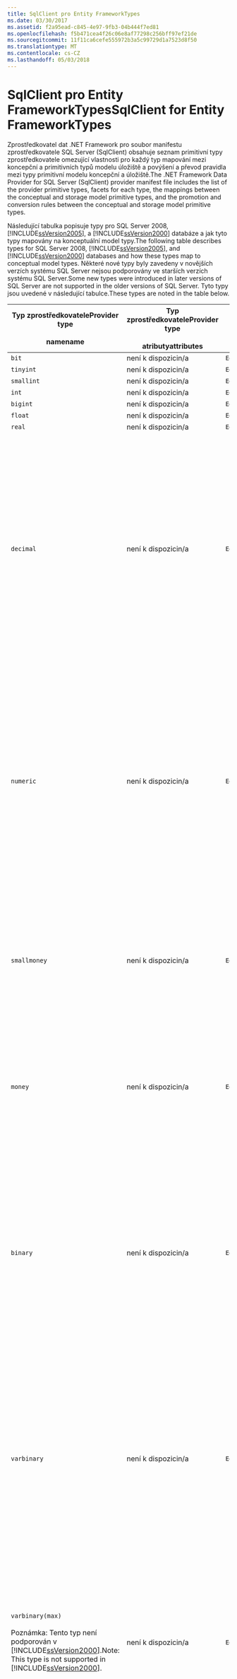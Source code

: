 ```yaml
---
title: SqlClient pro Entity FrameworkTypes
ms.date: 03/30/2017
ms.assetid: f2a95ead-c845-4e97-9fb3-04b444f7ed81
ms.openlocfilehash: f5b471cea4f26c06e8af77298c256bff97ef21de
ms.sourcegitcommit: 11f11ca6cefe555972b3a5c99729d1a7523d8f50
ms.translationtype: MT
ms.contentlocale: cs-CZ
ms.lasthandoff: 05/03/2018
---
```

# <a name="sqlclient-for-entity-frameworktypes"></a><span data-ttu-id="a14eb-102">SqlClient pro Entity FrameworkTypes</span><span class="sxs-lookup"><span data-stu-id="a14eb-102">SqlClient for Entity FrameworkTypes</span></span>
<span data-ttu-id="a14eb-103">Zprostředkovatel dat .NET Framework pro soubor manifestu zprostředkovatele SQL Server (SqlClient) obsahuje seznam primitivní typy zprostředkovatele omezující vlastnosti pro každý typ mapování mezi koncepční a primitivních typů modelu úložiště a povýšení a převod pravidla mezi typy primitivní modelu koncepční a úložiště.</span><span class="sxs-lookup"><span data-stu-id="a14eb-103">The .NET Framework Data Provider for SQL Server (SqlClient) provider manifest file includes the list of the provider primitive types, facets for each type, the mappings between the conceptual and storage model primitive types, and the promotion and conversion rules between the conceptual and storage model primitive types.</span></span>  
  
 <span data-ttu-id="a14eb-104">Následující tabulka popisuje typy pro SQL Server 2008, [!INCLUDE[ssVersion2005](../../../../../includes/ssversion2005-md.md)], a [!INCLUDE[ssVersion2000](../../../../../includes/ssversion2000-md.md)] databáze a jak tyto typy mapovány na konceptuální model typy.</span><span class="sxs-lookup"><span data-stu-id="a14eb-104">The following table describes types for SQL Server 2008, [!INCLUDE[ssVersion2005](../../../../../includes/ssversion2005-md.md)], and [!INCLUDE[ssVersion2000](../../../../../includes/ssversion2000-md.md)] databases and how these types map to conceptual model types.</span></span> <span data-ttu-id="a14eb-105">Některé nové typy byly zavedeny v novějších verzích systému SQL Server nejsou podporovány ve starších verzích systému SQL Server.</span><span class="sxs-lookup"><span data-stu-id="a14eb-105">Some new types were introduced in later versions of SQL Server are not supported in the older versions of SQL Server.</span></span> <span data-ttu-id="a14eb-106">Tyto typy jsou uvedené v následující tabulce.</span><span class="sxs-lookup"><span data-stu-id="a14eb-106">These types are noted in the table below.</span></span>  
  
|<span data-ttu-id="a14eb-107">Typ zprostředkovatele</span><span class="sxs-lookup"><span data-stu-id="a14eb-107">Provider type</span></span><br /><br /> <span data-ttu-id="a14eb-108">name</span><span class="sxs-lookup"><span data-stu-id="a14eb-108">name</span></span>|<span data-ttu-id="a14eb-109">Typ zprostředkovatele</span><span class="sxs-lookup"><span data-stu-id="a14eb-109">Provider type</span></span><br /><br /> <span data-ttu-id="a14eb-110">atributy</span><span class="sxs-lookup"><span data-stu-id="a14eb-110">attributes</span></span>|`EDMSimpleType`<br /><br /> <span data-ttu-id="a14eb-111">name</span><span class="sxs-lookup"><span data-stu-id="a14eb-111">name</span></span>|<span data-ttu-id="a14eb-112">Charakteristiky</span><span class="sxs-lookup"><span data-stu-id="a14eb-112">Facets</span></span>|  
|----------------------------|----------------------------------|------------------------------|------------|  
|`bit`|<span data-ttu-id="a14eb-113">není k dispozici</span><span class="sxs-lookup"><span data-stu-id="a14eb-113">n/a</span></span>|`Edm.Boolean`|<span data-ttu-id="a14eb-114">není k dispozici</span><span class="sxs-lookup"><span data-stu-id="a14eb-114">n/a</span></span>|  
|`tinyint`|<span data-ttu-id="a14eb-115">není k dispozici</span><span class="sxs-lookup"><span data-stu-id="a14eb-115">n/a</span></span>|`Edm.Byte`|<span data-ttu-id="a14eb-116">není k dispozici</span><span class="sxs-lookup"><span data-stu-id="a14eb-116">n/a</span></span>|  
|`smallint`|<span data-ttu-id="a14eb-117">není k dispozici</span><span class="sxs-lookup"><span data-stu-id="a14eb-117">n/a</span></span>|`Edm.Int16`|<span data-ttu-id="a14eb-118">není k dispozici</span><span class="sxs-lookup"><span data-stu-id="a14eb-118">n/a</span></span>|  
|`int`|<span data-ttu-id="a14eb-119">není k dispozici</span><span class="sxs-lookup"><span data-stu-id="a14eb-119">n/a</span></span>|`Edm.Int32`|<span data-ttu-id="a14eb-120">není k dispozici</span><span class="sxs-lookup"><span data-stu-id="a14eb-120">n/a</span></span>|  
|`bigint`|<span data-ttu-id="a14eb-121">není k dispozici</span><span class="sxs-lookup"><span data-stu-id="a14eb-121">n/a</span></span>|`Edm.Int64`|<span data-ttu-id="a14eb-122">není k dispozici</span><span class="sxs-lookup"><span data-stu-id="a14eb-122">n/a</span></span>|  
|`float`|<span data-ttu-id="a14eb-123">není k dispozici</span><span class="sxs-lookup"><span data-stu-id="a14eb-123">n/a</span></span>|`Edm.Double`|<span data-ttu-id="a14eb-124">není k dispozici</span><span class="sxs-lookup"><span data-stu-id="a14eb-124">n/a</span></span>|  
|`real`|<span data-ttu-id="a14eb-125">není k dispozici</span><span class="sxs-lookup"><span data-stu-id="a14eb-125">n/a</span></span>|`Edm.Double`|<span data-ttu-id="a14eb-126">není k dispozici</span><span class="sxs-lookup"><span data-stu-id="a14eb-126">n/a</span></span>|  
|`decimal`|<span data-ttu-id="a14eb-127">není k dispozici</span><span class="sxs-lookup"><span data-stu-id="a14eb-127">n/a</span></span>|`Edm.Decimal`|<span data-ttu-id="a14eb-128">Přesnost:</span><span class="sxs-lookup"><span data-stu-id="a14eb-128">Precision:</span></span><br /><br /> <span data-ttu-id="a14eb-129">-Minimální: 1</span><span class="sxs-lookup"><span data-stu-id="a14eb-129">- Minimum: 1</span></span><br /><br /> <span data-ttu-id="a14eb-130">-Maximální: 38</span><span class="sxs-lookup"><span data-stu-id="a14eb-130">- Maximum: 38</span></span><br /><br /> <span data-ttu-id="a14eb-131">-Výchozí: 18</span><span class="sxs-lookup"><span data-stu-id="a14eb-131">- Default: 18</span></span><br /><br /> <span data-ttu-id="a14eb-132">-Konstantní: False</span><span class="sxs-lookup"><span data-stu-id="a14eb-132">- Constant: False</span></span><br /><br /> <span data-ttu-id="a14eb-133">Škálování:</span><span class="sxs-lookup"><span data-stu-id="a14eb-133">Scale:</span></span><br /><br /> <span data-ttu-id="a14eb-134">-Minimální: 0</span><span class="sxs-lookup"><span data-stu-id="a14eb-134">- Minimum: 0</span></span><br /><br /> <span data-ttu-id="a14eb-135">-Maximální: 38</span><span class="sxs-lookup"><span data-stu-id="a14eb-135">- Maximum: 38</span></span><br /><br /> <span data-ttu-id="a14eb-136">-Výchozí: 0</span><span class="sxs-lookup"><span data-stu-id="a14eb-136">- Default: 0</span></span><br /><br /> <span data-ttu-id="a14eb-137">-Konstantní: False</span><span class="sxs-lookup"><span data-stu-id="a14eb-137">- Constant: False</span></span>|  
|`numeric`|<span data-ttu-id="a14eb-138">není k dispozici</span><span class="sxs-lookup"><span data-stu-id="a14eb-138">n/a</span></span>|`Edm.Decimal`|<span data-ttu-id="a14eb-139">Přesnost:</span><span class="sxs-lookup"><span data-stu-id="a14eb-139">Precision:</span></span><br /><br /> <span data-ttu-id="a14eb-140">-Minimální: 1</span><span class="sxs-lookup"><span data-stu-id="a14eb-140">- Minimum: 1</span></span><br /><br /> <span data-ttu-id="a14eb-141">-Maximální: 38</span><span class="sxs-lookup"><span data-stu-id="a14eb-141">- Maximum: 38</span></span><br /><br /> <span data-ttu-id="a14eb-142">-Výchozí: 18</span><span class="sxs-lookup"><span data-stu-id="a14eb-142">- Default: 18</span></span><br /><br /> <span data-ttu-id="a14eb-143">-Konstantní: False</span><span class="sxs-lookup"><span data-stu-id="a14eb-143">- Constant: False</span></span><br /><br /> <span data-ttu-id="a14eb-144">Škálování:</span><span class="sxs-lookup"><span data-stu-id="a14eb-144">Scale:</span></span><br /><br /> <span data-ttu-id="a14eb-145">-Minimální: 0</span><span class="sxs-lookup"><span data-stu-id="a14eb-145">- Minimum: 0</span></span><br /><br /> <span data-ttu-id="a14eb-146">-Maximální: 38</span><span class="sxs-lookup"><span data-stu-id="a14eb-146">- Maximum: 38</span></span><br /><br /> <span data-ttu-id="a14eb-147">-Výchozí: 0</span><span class="sxs-lookup"><span data-stu-id="a14eb-147">- Default: 0</span></span><br /><br /> <span data-ttu-id="a14eb-148">-Konstantní: False</span><span class="sxs-lookup"><span data-stu-id="a14eb-148">- Constant: False</span></span>|  
|`smallmoney`|<span data-ttu-id="a14eb-149">není k dispozici</span><span class="sxs-lookup"><span data-stu-id="a14eb-149">n/a</span></span>|`Edm.Decimal`|<span data-ttu-id="a14eb-150">Přesnost:</span><span class="sxs-lookup"><span data-stu-id="a14eb-150">Precision:</span></span><br /><br /> <span data-ttu-id="a14eb-151">-Výchozí: 10</span><span class="sxs-lookup"><span data-stu-id="a14eb-151">- Default: 10</span></span><br /><br /> <span data-ttu-id="a14eb-152">-Konstantní: True</span><span class="sxs-lookup"><span data-stu-id="a14eb-152">- Constant: True</span></span><br /><br /> <span data-ttu-id="a14eb-153">Škálování:</span><span class="sxs-lookup"><span data-stu-id="a14eb-153">Scale:</span></span><br /><br /> <span data-ttu-id="a14eb-154">-Výchozí: 4</span><span class="sxs-lookup"><span data-stu-id="a14eb-154">- Default: 4</span></span><br /><br /> <span data-ttu-id="a14eb-155">-Konstantní: True</span><span class="sxs-lookup"><span data-stu-id="a14eb-155">- Constant: True</span></span>|  
|`money`|<span data-ttu-id="a14eb-156">není k dispozici</span><span class="sxs-lookup"><span data-stu-id="a14eb-156">n/a</span></span>|`Edm.Decimal`|<span data-ttu-id="a14eb-157">Přesnost:</span><span class="sxs-lookup"><span data-stu-id="a14eb-157">Precision:</span></span><br /><br /> <span data-ttu-id="a14eb-158">-Výchozí: 19</span><span class="sxs-lookup"><span data-stu-id="a14eb-158">- Default: 19</span></span><br /><br /> <span data-ttu-id="a14eb-159">-Konstantní: True</span><span class="sxs-lookup"><span data-stu-id="a14eb-159">- Constant: True</span></span><br /><br /> <span data-ttu-id="a14eb-160">Škálování:</span><span class="sxs-lookup"><span data-stu-id="a14eb-160">Scale:</span></span><br /><br /> <span data-ttu-id="a14eb-161">-Výchozí: 4</span><span class="sxs-lookup"><span data-stu-id="a14eb-161">- Default: 4</span></span><br /><br /> <span data-ttu-id="a14eb-162">-Konstantní: True</span><span class="sxs-lookup"><span data-stu-id="a14eb-162">- Constant: True</span></span>|  
|`binary`|<span data-ttu-id="a14eb-163">není k dispozici</span><span class="sxs-lookup"><span data-stu-id="a14eb-163">n/a</span></span>|`Edm.Binary`|<span data-ttu-id="a14eb-164">Hodnota MaxLength:</span><span class="sxs-lookup"><span data-stu-id="a14eb-164">MaxLength:</span></span><br /><br /> <span data-ttu-id="a14eb-165">-Minimální: 1</span><span class="sxs-lookup"><span data-stu-id="a14eb-165">- Minimum: 1</span></span><br /><br /> <span data-ttu-id="a14eb-166">-Maximální: 8000</span><span class="sxs-lookup"><span data-stu-id="a14eb-166">- Maximum: 8000</span></span><br /><br /> <span data-ttu-id="a14eb-167">-Výchozí: 8000</span><span class="sxs-lookup"><span data-stu-id="a14eb-167">- Default: 8000</span></span><br /><br /> <span data-ttu-id="a14eb-168">-Konstantní: False</span><span class="sxs-lookup"><span data-stu-id="a14eb-168">- Constant: False</span></span><br /><br /> <span data-ttu-id="a14eb-169">Řetězci FixedLength:</span><span class="sxs-lookup"><span data-stu-id="a14eb-169">FixedLength:</span></span><br /><br /> <span data-ttu-id="a14eb-170">-Výchozí: True</span><span class="sxs-lookup"><span data-stu-id="a14eb-170">- Default: True</span></span><br /><br /> <span data-ttu-id="a14eb-171">-Konstantní: True</span><span class="sxs-lookup"><span data-stu-id="a14eb-171">- Constant: True</span></span>|  
|`varbinary`|<span data-ttu-id="a14eb-172">není k dispozici</span><span class="sxs-lookup"><span data-stu-id="a14eb-172">n/a</span></span>|`Edm.Binary`|<span data-ttu-id="a14eb-173">Hodnota MaxLength:</span><span class="sxs-lookup"><span data-stu-id="a14eb-173">MaxLength:</span></span><br /><br /> <span data-ttu-id="a14eb-174">-Minimální: 1</span><span class="sxs-lookup"><span data-stu-id="a14eb-174">- Minimum: 1</span></span><br /><br /> <span data-ttu-id="a14eb-175">-Maximální: 8000</span><span class="sxs-lookup"><span data-stu-id="a14eb-175">- Maximum: 8000</span></span><br /><br /> <span data-ttu-id="a14eb-176">-Výchozí: 8000</span><span class="sxs-lookup"><span data-stu-id="a14eb-176">- Default: 8000</span></span><br /><br /> <span data-ttu-id="a14eb-177">-Konstantní: False</span><span class="sxs-lookup"><span data-stu-id="a14eb-177">- Constant: False</span></span><br /><br /> <span data-ttu-id="a14eb-178">Řetězci FixedLength:</span><span class="sxs-lookup"><span data-stu-id="a14eb-178">FixedLength:</span></span><br /><br /> <span data-ttu-id="a14eb-179">-Výchozí: False</span><span class="sxs-lookup"><span data-stu-id="a14eb-179">- Default: False</span></span><br /><br /> <span data-ttu-id="a14eb-180">-Konstantní: True</span><span class="sxs-lookup"><span data-stu-id="a14eb-180">- Constant: True</span></span>|  
|`varbinary(max)`<br /><br /> <span data-ttu-id="a14eb-181">Poznámka: Tento typ není podporován v [!INCLUDE[ssVersion2000](../../../../../includes/ssversion2000-md.md)].</span><span class="sxs-lookup"><span data-stu-id="a14eb-181">Note: This type is not supported in [!INCLUDE[ssVersion2000](../../../../../includes/ssversion2000-md.md)].</span></span>|<span data-ttu-id="a14eb-182">není k dispozici</span><span class="sxs-lookup"><span data-stu-id="a14eb-182">n/a</span></span>|`Edm.Binary`|<span data-ttu-id="a14eb-183">Hodnota MaxLength:</span><span class="sxs-lookup"><span data-stu-id="a14eb-183">MaxLength:</span></span><br /><br /> <span data-ttu-id="a14eb-184">-Výchozí: 214748364780</span><span class="sxs-lookup"><span data-stu-id="a14eb-184">- Default: 214748364780</span></span><br /><br /> <span data-ttu-id="a14eb-185">-Konstantní: True</span><span class="sxs-lookup"><span data-stu-id="a14eb-185">- Constant: True</span></span><br /><br /> <span data-ttu-id="a14eb-186">Řetězci FixedLength:</span><span class="sxs-lookup"><span data-stu-id="a14eb-186">FixedLength:</span></span><br /><br /> <span data-ttu-id="a14eb-187">-Výchozí: False</span><span class="sxs-lookup"><span data-stu-id="a14eb-187">- Default: False</span></span><br /><br /> <span data-ttu-id="a14eb-188">-Konstantní: True</span><span class="sxs-lookup"><span data-stu-id="a14eb-188">- Constant: True</span></span>|  
|`image`|<span data-ttu-id="a14eb-189">není k dispozici</span><span class="sxs-lookup"><span data-stu-id="a14eb-189">n/a</span></span>|`Edm.Binary`|<span data-ttu-id="a14eb-190">Hodnota MaxLength:</span><span class="sxs-lookup"><span data-stu-id="a14eb-190">MaxLength:</span></span><br /><br /> <span data-ttu-id="a14eb-191">-Výchozí: 2147483647.</span><span class="sxs-lookup"><span data-stu-id="a14eb-191">- Default: 2147483647</span></span><br /><br /> <span data-ttu-id="a14eb-192">-Konstantní: True</span><span class="sxs-lookup"><span data-stu-id="a14eb-192">- Constant: True</span></span><br /><br /> <span data-ttu-id="a14eb-193">Řetězci FixedLength:</span><span class="sxs-lookup"><span data-stu-id="a14eb-193">FixedLength:</span></span><br /><br /> <span data-ttu-id="a14eb-194">-Výchozí: False</span><span class="sxs-lookup"><span data-stu-id="a14eb-194">- Default: False</span></span><br /><br /> <span data-ttu-id="a14eb-195">-Konstantní: True</span><span class="sxs-lookup"><span data-stu-id="a14eb-195">- Constant: True</span></span>|  
|`timestamp`|<span data-ttu-id="a14eb-196">není k dispozici</span><span class="sxs-lookup"><span data-stu-id="a14eb-196">n/a</span></span>|`Edm.Binary`|<span data-ttu-id="a14eb-197">Hodnota MaxLength:</span><span class="sxs-lookup"><span data-stu-id="a14eb-197">MaxLength:</span></span><br /><br /> <span data-ttu-id="a14eb-198">-Výchozí: 8</span><span class="sxs-lookup"><span data-stu-id="a14eb-198">- Default: 8</span></span><br /><br /> <span data-ttu-id="a14eb-199">-Konstantní: True</span><span class="sxs-lookup"><span data-stu-id="a14eb-199">- Constant: True</span></span><br /><br /> <span data-ttu-id="a14eb-200">Řetězci FixedLength:</span><span class="sxs-lookup"><span data-stu-id="a14eb-200">FixedLength:</span></span><br /><br /> <span data-ttu-id="a14eb-201">-Výchozí: True</span><span class="sxs-lookup"><span data-stu-id="a14eb-201">- Default: True</span></span><br /><br /> <span data-ttu-id="a14eb-202">-Konstantní: True</span><span class="sxs-lookup"><span data-stu-id="a14eb-202">- Constant: True</span></span>|  
|`rowversion`|<span data-ttu-id="a14eb-203">není k dispozici</span><span class="sxs-lookup"><span data-stu-id="a14eb-203">n/a</span></span>|`Edm.Binary`|<span data-ttu-id="a14eb-204">Hodnota MaxLength:</span><span class="sxs-lookup"><span data-stu-id="a14eb-204">MaxLength:</span></span><br /><br /> <span data-ttu-id="a14eb-205">-Výchozí: 8</span><span class="sxs-lookup"><span data-stu-id="a14eb-205">- Default: 8</span></span><br /><br /> <span data-ttu-id="a14eb-206">-Konstantní: True</span><span class="sxs-lookup"><span data-stu-id="a14eb-206">- Constant: True</span></span><br /><br /> <span data-ttu-id="a14eb-207">Řetězci FixedLength:</span><span class="sxs-lookup"><span data-stu-id="a14eb-207">FixedLength:</span></span><br /><br /> <span data-ttu-id="a14eb-208">-Výchozí: True</span><span class="sxs-lookup"><span data-stu-id="a14eb-208">- Default: True</span></span><br /><br /> <span data-ttu-id="a14eb-209">-Konstantní: True</span><span class="sxs-lookup"><span data-stu-id="a14eb-209">- Constant: True</span></span>|  
|`smalldatetime`|<span data-ttu-id="a14eb-210">není k dispozici</span><span class="sxs-lookup"><span data-stu-id="a14eb-210">n/a</span></span>|`Edm.DateTime`|<span data-ttu-id="a14eb-211">Přesnost:</span><span class="sxs-lookup"><span data-stu-id="a14eb-211">Precision:</span></span><br /><br /> <span data-ttu-id="a14eb-212">-Výchozí: 0</span><span class="sxs-lookup"><span data-stu-id="a14eb-212">- Default: 0</span></span><br /><br /> <span data-ttu-id="a14eb-213">-Konstantní: True</span><span class="sxs-lookup"><span data-stu-id="a14eb-213">- Constant: True</span></span>|  
|`datetime`|<span data-ttu-id="a14eb-214">není k dispozici</span><span class="sxs-lookup"><span data-stu-id="a14eb-214">n/a</span></span>|`Edm.DateTime`|<span data-ttu-id="a14eb-215">Přesnost:</span><span class="sxs-lookup"><span data-stu-id="a14eb-215">Precision:</span></span><br /><br /> <span data-ttu-id="a14eb-216">-Výchozí: 3</span><span class="sxs-lookup"><span data-stu-id="a14eb-216">- Default: 3</span></span><br /><br /> <span data-ttu-id="a14eb-217">-Konstantní: True</span><span class="sxs-lookup"><span data-stu-id="a14eb-217">- Constant: True</span></span>|  
|`date`<br /><br /> <span data-ttu-id="a14eb-218">Poznámka: Tento typ není podporován v systému SQL Server 2005 a SQL Server 2000.</span><span class="sxs-lookup"><span data-stu-id="a14eb-218">Note: This type is not supported in SQL Server 2005 and SQL Server 2000.</span></span>|<span data-ttu-id="a14eb-219">není k dispozici</span><span class="sxs-lookup"><span data-stu-id="a14eb-219">n/a</span></span>|`Edm.DateTime`|<span data-ttu-id="a14eb-220">Přesnost:</span><span class="sxs-lookup"><span data-stu-id="a14eb-220">Precision:</span></span><br /><br /> <span data-ttu-id="a14eb-221">-Výchozí: 0</span><span class="sxs-lookup"><span data-stu-id="a14eb-221">- Default: 0</span></span><br /><br /> <span data-ttu-id="a14eb-222">-Konstantní: False</span><span class="sxs-lookup"><span data-stu-id="a14eb-222">- Constant: False</span></span>|  
|`time`<br /><br /> <span data-ttu-id="a14eb-223">Poznámka: Tento typ není podporován v systému SQL Server 2005 a SQL Server 2000.</span><span class="sxs-lookup"><span data-stu-id="a14eb-223">Note: This type is not supported in SQL Server 2005 and SQL Server 2000.</span></span>|<span data-ttu-id="a14eb-224">není k dispozici</span><span class="sxs-lookup"><span data-stu-id="a14eb-224">n/a</span></span>|`Edm.Time`|<span data-ttu-id="a14eb-225">Přesnost:</span><span class="sxs-lookup"><span data-stu-id="a14eb-225">Precision:</span></span><br /><br /> <span data-ttu-id="a14eb-226">-Výchozí: 7</span><span class="sxs-lookup"><span data-stu-id="a14eb-226">- Default: 7</span></span><br /><br /> <span data-ttu-id="a14eb-227">-Konstantní: False</span><span class="sxs-lookup"><span data-stu-id="a14eb-227">- Constant: False</span></span>|  
|`datetime2`<br /><br /> <span data-ttu-id="a14eb-228">Poznámka: Tento typ není podporován v systému SQL Server 2005 a SQL Server 2000.</span><span class="sxs-lookup"><span data-stu-id="a14eb-228">Note: This type is not supported in SQL Server 2005 and SQL Server 2000.</span></span>|<span data-ttu-id="a14eb-229">není k dispozici</span><span class="sxs-lookup"><span data-stu-id="a14eb-229">n/a</span></span>|`Edm.DateTime`|<span data-ttu-id="a14eb-230">Přesnost:</span><span class="sxs-lookup"><span data-stu-id="a14eb-230">Precision:</span></span><br /><br /> <span data-ttu-id="a14eb-231">-Výchozí: 7</span><span class="sxs-lookup"><span data-stu-id="a14eb-231">- Default: 7</span></span><br /><br /> <span data-ttu-id="a14eb-232">-Konstantní: False</span><span class="sxs-lookup"><span data-stu-id="a14eb-232">- Constant: False</span></span>|  
|`datetimeoffset`<br /><br /> <span data-ttu-id="a14eb-233">Poznámka: Tento typ není podporován v systému SQL Server 2005 a SQL Server 2000.</span><span class="sxs-lookup"><span data-stu-id="a14eb-233">Note: This type is not supported in SQL Server 2005 and SQL Server 2000.</span></span>|<span data-ttu-id="a14eb-234">není k dispozici</span><span class="sxs-lookup"><span data-stu-id="a14eb-234">n/a</span></span>|`Edm.DateTimeOffset`|<span data-ttu-id="a14eb-235">Přesnost:</span><span class="sxs-lookup"><span data-stu-id="a14eb-235">Precision:</span></span><br /><br /> <span data-ttu-id="a14eb-236">-Výchozí: 7</span><span class="sxs-lookup"><span data-stu-id="a14eb-236">- Default: 7</span></span><br /><br /> <span data-ttu-id="a14eb-237">-Konstantní: False</span><span class="sxs-lookup"><span data-stu-id="a14eb-237">- Constant: False</span></span>|  
|`nvarchar`<br /><br /> <span data-ttu-id="a14eb-238">Poznámka: Tento typ není podporován v [!INCLUDE[ssVersion2000](../../../../../includes/ssversion2000-md.md)].</span><span class="sxs-lookup"><span data-stu-id="a14eb-238">Note: This type is not supported in [!INCLUDE[ssVersion2000](../../../../../includes/ssversion2000-md.md)].</span></span>|<span data-ttu-id="a14eb-239">není k dispozici</span><span class="sxs-lookup"><span data-stu-id="a14eb-239">n/a</span></span>|`Edm.String`|<span data-ttu-id="a14eb-240">Hodnota MaxLength:</span><span class="sxs-lookup"><span data-stu-id="a14eb-240">MaxLength:</span></span><br /><br /> <span data-ttu-id="a14eb-241">-Minimální: 1</span><span class="sxs-lookup"><span data-stu-id="a14eb-241">- Minimum: 1</span></span><br /><br /> <span data-ttu-id="a14eb-242">-Maximální: 4000</span><span class="sxs-lookup"><span data-stu-id="a14eb-242">- Maximum: 4000</span></span><br /><br /> <span data-ttu-id="a14eb-243">-Výchozí: 4000</span><span class="sxs-lookup"><span data-stu-id="a14eb-243">- Default: 4000</span></span><br /><br /> <span data-ttu-id="a14eb-244">-Konstantní: False</span><span class="sxs-lookup"><span data-stu-id="a14eb-244">- Constant: False</span></span><br /><br /> <span data-ttu-id="a14eb-245">Unicode:</span><span class="sxs-lookup"><span data-stu-id="a14eb-245">Unicode:</span></span><br /><br /> <span data-ttu-id="a14eb-246">-Výchozí: True</span><span class="sxs-lookup"><span data-stu-id="a14eb-246">- Default: True</span></span><br /><br /> <span data-ttu-id="a14eb-247">-Konstantní: True</span><span class="sxs-lookup"><span data-stu-id="a14eb-247">- Constant: True</span></span><br /><br /> <span data-ttu-id="a14eb-248">Řetězci FixedLength:</span><span class="sxs-lookup"><span data-stu-id="a14eb-248">FixedLength:</span></span><br /><br /> <span data-ttu-id="a14eb-249">-Výchozí: False</span><span class="sxs-lookup"><span data-stu-id="a14eb-249">- Default: False</span></span><br /><br /> <span data-ttu-id="a14eb-250">-Konstantní: True</span><span class="sxs-lookup"><span data-stu-id="a14eb-250">- Constant: True</span></span>|  
|`varchar`<br /><br /> <span data-ttu-id="a14eb-251">Poznámka: Tento typ není podporován v [!INCLUDE[ssVersion2000](../../../../../includes/ssversion2000-md.md)].</span><span class="sxs-lookup"><span data-stu-id="a14eb-251">Note: This type is not supported in [!INCLUDE[ssVersion2000](../../../../../includes/ssversion2000-md.md)].</span></span>|<span data-ttu-id="a14eb-252">není k dispozici</span><span class="sxs-lookup"><span data-stu-id="a14eb-252">n/a</span></span>|`Edm.String`|<span data-ttu-id="a14eb-253">Hodnota MaxLength:</span><span class="sxs-lookup"><span data-stu-id="a14eb-253">MaxLength:</span></span><br /><br /> <span data-ttu-id="a14eb-254">-Minimální: 1</span><span class="sxs-lookup"><span data-stu-id="a14eb-254">- Minimum: 1</span></span><br /><br /> <span data-ttu-id="a14eb-255">-Maximální: 8000</span><span class="sxs-lookup"><span data-stu-id="a14eb-255">- Maximum: 8000</span></span><br /><br /> <span data-ttu-id="a14eb-256">-Výchozí: 8000</span><span class="sxs-lookup"><span data-stu-id="a14eb-256">- Default: 8000</span></span><br /><br /> <span data-ttu-id="a14eb-257">-Konstantní: False</span><span class="sxs-lookup"><span data-stu-id="a14eb-257">- Constant: False</span></span><br /><br /> <span data-ttu-id="a14eb-258">Unicode:</span><span class="sxs-lookup"><span data-stu-id="a14eb-258">Unicode:</span></span><br /><br /> <span data-ttu-id="a14eb-259">-Výchozí: False</span><span class="sxs-lookup"><span data-stu-id="a14eb-259">- Default: False</span></span><br /><br /> <span data-ttu-id="a14eb-260">-Konstantní: True</span><span class="sxs-lookup"><span data-stu-id="a14eb-260">- Constant: True</span></span><br /><br /> <span data-ttu-id="a14eb-261">Řetězci FixedLength:</span><span class="sxs-lookup"><span data-stu-id="a14eb-261">FixedLength:</span></span><br /><br /> <span data-ttu-id="a14eb-262">-Výchozí: False</span><span class="sxs-lookup"><span data-stu-id="a14eb-262">- Default: False</span></span><br /><br /> <span data-ttu-id="a14eb-263">-Konstantní: True</span><span class="sxs-lookup"><span data-stu-id="a14eb-263">- Constant: True</span></span>|  
|`char`|<span data-ttu-id="a14eb-264">není k dispozici</span><span class="sxs-lookup"><span data-stu-id="a14eb-264">n/a</span></span>|`Edm.String`|<span data-ttu-id="a14eb-265">Hodnota MaxLength:</span><span class="sxs-lookup"><span data-stu-id="a14eb-265">MaxLength:</span></span><br /><br /> <span data-ttu-id="a14eb-266">-Minimální: 1</span><span class="sxs-lookup"><span data-stu-id="a14eb-266">- Minimum: 1</span></span><br /><br /> <span data-ttu-id="a14eb-267">-Maximální: 8000</span><span class="sxs-lookup"><span data-stu-id="a14eb-267">- Maximum: 8000</span></span><br /><br /> <span data-ttu-id="a14eb-268">-Výchozí: 8000</span><span class="sxs-lookup"><span data-stu-id="a14eb-268">- Default: 8000</span></span><br /><br /> <span data-ttu-id="a14eb-269">-Konstantní: False</span><span class="sxs-lookup"><span data-stu-id="a14eb-269">- Constant: False</span></span><br /><br /> <span data-ttu-id="a14eb-270">Unicode:</span><span class="sxs-lookup"><span data-stu-id="a14eb-270">Unicode:</span></span><br /><br /> <span data-ttu-id="a14eb-271">-Výchozí: False</span><span class="sxs-lookup"><span data-stu-id="a14eb-271">- Default: False</span></span><br /><br /> <span data-ttu-id="a14eb-272">-Konstantní: True</span><span class="sxs-lookup"><span data-stu-id="a14eb-272">- Constant: True</span></span><br /><br /> <span data-ttu-id="a14eb-273">Řetězci FixedLength:</span><span class="sxs-lookup"><span data-stu-id="a14eb-273">FixedLength:</span></span><br /><br /> <span data-ttu-id="a14eb-274">-Výchozí: True</span><span class="sxs-lookup"><span data-stu-id="a14eb-274">- Default: True</span></span><br /><br /> <span data-ttu-id="a14eb-275">-Konstantní: True</span><span class="sxs-lookup"><span data-stu-id="a14eb-275">- Constant: True</span></span>|  
|`nchar`|<span data-ttu-id="a14eb-276">není k dispozici</span><span class="sxs-lookup"><span data-stu-id="a14eb-276">n/a</span></span>|`Edm.String`|<span data-ttu-id="a14eb-277">Hodnota MaxLength:</span><span class="sxs-lookup"><span data-stu-id="a14eb-277">MaxLength:</span></span><br /><br /> <span data-ttu-id="a14eb-278">-Minimální: 1</span><span class="sxs-lookup"><span data-stu-id="a14eb-278">- Minimum: 1</span></span><br /><br /> <span data-ttu-id="a14eb-279">-Maximální: 4000</span><span class="sxs-lookup"><span data-stu-id="a14eb-279">- Maximum: 4000</span></span><br /><br /> <span data-ttu-id="a14eb-280">-Výchozí: 4000</span><span class="sxs-lookup"><span data-stu-id="a14eb-280">- Default: 4000</span></span><br /><br /> <span data-ttu-id="a14eb-281">-Konstantní: False</span><span class="sxs-lookup"><span data-stu-id="a14eb-281">- Constant: False</span></span><br /><br /> <span data-ttu-id="a14eb-282">Unicode:</span><span class="sxs-lookup"><span data-stu-id="a14eb-282">Unicode:</span></span><br /><br /> <span data-ttu-id="a14eb-283">-Výchozí: True</span><span class="sxs-lookup"><span data-stu-id="a14eb-283">- Default: True</span></span><br /><br /> <span data-ttu-id="a14eb-284">-Konstantní: True</span><span class="sxs-lookup"><span data-stu-id="a14eb-284">- Constant: True</span></span><br /><br /> <span data-ttu-id="a14eb-285">Řetězci FixedLength:</span><span class="sxs-lookup"><span data-stu-id="a14eb-285">FixedLength:</span></span><br /><br /> <span data-ttu-id="a14eb-286">-Výchozí: True</span><span class="sxs-lookup"><span data-stu-id="a14eb-286">- Default: True</span></span><br /><br /> <span data-ttu-id="a14eb-287">-Konstantní: True</span><span class="sxs-lookup"><span data-stu-id="a14eb-287">- Constant: True</span></span>|  
|<span data-ttu-id="a14eb-288">`varchar`(`max`)</span><span class="sxs-lookup"><span data-stu-id="a14eb-288">`varchar`(`max`)</span></span>|<span data-ttu-id="a14eb-289">není k dispozici</span><span class="sxs-lookup"><span data-stu-id="a14eb-289">n/a</span></span>|`Edm.String`|<span data-ttu-id="a14eb-290">Hodnota MaxLength:</span><span class="sxs-lookup"><span data-stu-id="a14eb-290">MaxLength:</span></span><br /><br /> <span data-ttu-id="a14eb-291">-Výchozí: 2147483647.</span><span class="sxs-lookup"><span data-stu-id="a14eb-291">- Default: 2147483647</span></span><br /><br /> <span data-ttu-id="a14eb-292">-Konstantní: True</span><span class="sxs-lookup"><span data-stu-id="a14eb-292">- Constant: True</span></span><br /><br /> <span data-ttu-id="a14eb-293">Unicode:</span><span class="sxs-lookup"><span data-stu-id="a14eb-293">Unicode:</span></span><br /><br /> <span data-ttu-id="a14eb-294">-Výchozí: False</span><span class="sxs-lookup"><span data-stu-id="a14eb-294">- Default: False</span></span><br /><br /> <span data-ttu-id="a14eb-295">-Konstantní: True</span><span class="sxs-lookup"><span data-stu-id="a14eb-295">- Constant: True</span></span><br /><br /> <span data-ttu-id="a14eb-296">Řetězci FixedLength:</span><span class="sxs-lookup"><span data-stu-id="a14eb-296">FixedLength:</span></span><br /><br /> <span data-ttu-id="a14eb-297">-Výchozí: False</span><span class="sxs-lookup"><span data-stu-id="a14eb-297">- Default: False</span></span><br /><br /> <span data-ttu-id="a14eb-298">-Konstantní: True</span><span class="sxs-lookup"><span data-stu-id="a14eb-298">- Constant: True</span></span>|  
|<span data-ttu-id="a14eb-299">`nvarchar`(`max`)</span><span class="sxs-lookup"><span data-stu-id="a14eb-299">`nvarchar`(`max`)</span></span>|<span data-ttu-id="a14eb-300">není k dispozici</span><span class="sxs-lookup"><span data-stu-id="a14eb-300">n/a</span></span>|`Edm.String`|<span data-ttu-id="a14eb-301">Hodnota MaxLength:</span><span class="sxs-lookup"><span data-stu-id="a14eb-301">MaxLength:</span></span><br /><br /> <span data-ttu-id="a14eb-302">-Výchozí: 1073741823</span><span class="sxs-lookup"><span data-stu-id="a14eb-302">- Default: 1073741823</span></span><br /><br /> <span data-ttu-id="a14eb-303">-Konstantní: True</span><span class="sxs-lookup"><span data-stu-id="a14eb-303">- Constant: True</span></span><br /><br /> <span data-ttu-id="a14eb-304">Unicode:</span><span class="sxs-lookup"><span data-stu-id="a14eb-304">Unicode:</span></span><br /><br /> <span data-ttu-id="a14eb-305">-Výchozí: True</span><span class="sxs-lookup"><span data-stu-id="a14eb-305">- Default: True</span></span><br /><br /> <span data-ttu-id="a14eb-306">-Konstantní: True</span><span class="sxs-lookup"><span data-stu-id="a14eb-306">- Constant: True</span></span><br /><br /> <span data-ttu-id="a14eb-307">Řetězci FixedLength:</span><span class="sxs-lookup"><span data-stu-id="a14eb-307">FixedLength:</span></span><br /><br /> <span data-ttu-id="a14eb-308">-Výchozí: False</span><span class="sxs-lookup"><span data-stu-id="a14eb-308">- Default: False</span></span><br /><br /> <span data-ttu-id="a14eb-309">-Konstantní: True</span><span class="sxs-lookup"><span data-stu-id="a14eb-309">- Constant: True</span></span>|  
|`ntext`|<span data-ttu-id="a14eb-310">Porovnatelný z hlediska rovnosti: False</span><span class="sxs-lookup"><span data-stu-id="a14eb-310">Equal comparable: False</span></span><br /><br /> <span data-ttu-id="a14eb-311">Porovnatelný z hlediska pořadí: False</span><span class="sxs-lookup"><span data-stu-id="a14eb-311">Order comparable: False</span></span>|`Edm.String`|<span data-ttu-id="a14eb-312">Hodnota MaxLength:</span><span class="sxs-lookup"><span data-stu-id="a14eb-312">MaxLength:</span></span><br /><br /> <span data-ttu-id="a14eb-313">-Výchozí: 1073741823</span><span class="sxs-lookup"><span data-stu-id="a14eb-313">- Default: 1073741823</span></span><br /><br /> <span data-ttu-id="a14eb-314">-Konstantní: True</span><span class="sxs-lookup"><span data-stu-id="a14eb-314">- Constant: True</span></span><br /><br /> <span data-ttu-id="a14eb-315">Unicode:</span><span class="sxs-lookup"><span data-stu-id="a14eb-315">Unicode:</span></span><br /><br /> <span data-ttu-id="a14eb-316">-Výchozí: False</span><span class="sxs-lookup"><span data-stu-id="a14eb-316">- Default: False</span></span><br /><br /> <span data-ttu-id="a14eb-317">-Konstantní: True</span><span class="sxs-lookup"><span data-stu-id="a14eb-317">- Constant: True</span></span><br /><br /> <span data-ttu-id="a14eb-318">Řetězci FixedLength:</span><span class="sxs-lookup"><span data-stu-id="a14eb-318">FixedLength:</span></span><br /><br /> <span data-ttu-id="a14eb-319">-Výchozí: False</span><span class="sxs-lookup"><span data-stu-id="a14eb-319">- Default: False</span></span><br /><br /> <span data-ttu-id="a14eb-320">-Konstantní: True</span><span class="sxs-lookup"><span data-stu-id="a14eb-320">- Constant: True</span></span>|  
|`text`|<span data-ttu-id="a14eb-321">Porovnatelný z hlediska rovnosti: False</span><span class="sxs-lookup"><span data-stu-id="a14eb-321">Equal comparable: False</span></span><br /><br /> <span data-ttu-id="a14eb-322">Porovnatelný z hlediska pořadí: False</span><span class="sxs-lookup"><span data-stu-id="a14eb-322">Order comparable: False</span></span>|`Edm.String`|<span data-ttu-id="a14eb-323">Hodnota MaxLength:</span><span class="sxs-lookup"><span data-stu-id="a14eb-323">MaxLength:</span></span><br /><br /> <span data-ttu-id="a14eb-324">-Výchozí: 2147483647.</span><span class="sxs-lookup"><span data-stu-id="a14eb-324">- Default: 2147483647</span></span><br /><br /> <span data-ttu-id="a14eb-325">-Konstantní: True</span><span class="sxs-lookup"><span data-stu-id="a14eb-325">- Constant: True</span></span><br /><br /> <span data-ttu-id="a14eb-326">Unicode:</span><span class="sxs-lookup"><span data-stu-id="a14eb-326">Unicode:</span></span><br /><br /> <span data-ttu-id="a14eb-327">-Výchozí: False</span><span class="sxs-lookup"><span data-stu-id="a14eb-327">- Default: False</span></span><br /><br /> <span data-ttu-id="a14eb-328">-Konstantní: True</span><span class="sxs-lookup"><span data-stu-id="a14eb-328">- Constant: True</span></span><br /><br /> <span data-ttu-id="a14eb-329">Řetězci FixedLength:</span><span class="sxs-lookup"><span data-stu-id="a14eb-329">FixedLength:</span></span><br /><br /> <span data-ttu-id="a14eb-330">-Výchozí: False</span><span class="sxs-lookup"><span data-stu-id="a14eb-330">- Default: False</span></span><br /><br /> <span data-ttu-id="a14eb-331">-Konstantní: True</span><span class="sxs-lookup"><span data-stu-id="a14eb-331">- Constant: True</span></span>|  
|`Unique`<br /><br /> `identifier`|<span data-ttu-id="a14eb-332">Porovnatelný z hlediska rovnosti: True</span><span class="sxs-lookup"><span data-stu-id="a14eb-332">Equal comparable: True</span></span><br /><br /> <span data-ttu-id="a14eb-333">Porovnatelný z hlediska pořadí: True</span><span class="sxs-lookup"><span data-stu-id="a14eb-333">Order comparable: True</span></span>|`Edm.Guid`|<span data-ttu-id="a14eb-334">není k dispozici</span><span class="sxs-lookup"><span data-stu-id="a14eb-334">n/a</span></span>|  
|`xml`|<span data-ttu-id="a14eb-335">Porovnatelný z hlediska rovnosti: False</span><span class="sxs-lookup"><span data-stu-id="a14eb-335">Equal comparable: False</span></span><br /><br /> <span data-ttu-id="a14eb-336">Porovnatelný z hlediska pořadí: False</span><span class="sxs-lookup"><span data-stu-id="a14eb-336">Order comparable: False</span></span>|`Edm.String`|<span data-ttu-id="a14eb-337">Hodnota MaxLength:</span><span class="sxs-lookup"><span data-stu-id="a14eb-337">MaxLength:</span></span><br /><br /> <span data-ttu-id="a14eb-338">-Výchozí: 1073741823</span><span class="sxs-lookup"><span data-stu-id="a14eb-338">- Default: 1073741823</span></span><br /><br /> <span data-ttu-id="a14eb-339">-Konstantní: True</span><span class="sxs-lookup"><span data-stu-id="a14eb-339">- Constant: True</span></span><br /><br /> <span data-ttu-id="a14eb-340">Unicode:</span><span class="sxs-lookup"><span data-stu-id="a14eb-340">Unicode:</span></span><br /><br /> <span data-ttu-id="a14eb-341">-Výchozí: True</span><span class="sxs-lookup"><span data-stu-id="a14eb-341">- Default: True</span></span><br /><br /> <span data-ttu-id="a14eb-342">-Konstantní: True</span><span class="sxs-lookup"><span data-stu-id="a14eb-342">- Constant: True</span></span><br /><br /> <span data-ttu-id="a14eb-343">Řetězci FixedLength:</span><span class="sxs-lookup"><span data-stu-id="a14eb-343">FixedLength:</span></span><br /><br /> <span data-ttu-id="a14eb-344">-Výchozí: False</span><span class="sxs-lookup"><span data-stu-id="a14eb-344">- Default: False</span></span><br /><br /> <span data-ttu-id="a14eb-345">-Konstantní: True</span><span class="sxs-lookup"><span data-stu-id="a14eb-345">- Constant: True</span></span>|  
  
## <a name="see-also"></a><span data-ttu-id="a14eb-346">Viz také</span><span class="sxs-lookup"><span data-stu-id="a14eb-346">See Also</span></span>  
 [<span data-ttu-id="a14eb-347">Specifikace CSDL, SSDL a MSL</span><span class="sxs-lookup"><span data-stu-id="a14eb-347">CSDL, SSDL, and MSL Specifications</span></span>](../../../../../docs/framework/data/adonet/ef/language-reference/csdl-ssdl-and-msl-specifications.md)
